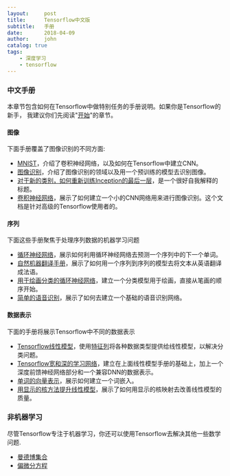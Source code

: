```yaml
---
layout:     post
title:      Tensorflow中文版
subtitle:   手册
date:       2018-04-09
author:     john
catalog: true
tags:
    - 深度学习
    - tensorflow
---
```

### 中文手册
本章节包含如何在Tensorflow中做特别任务的手册说明。如果你是Tensorflow的新手，
我建议你们先阅读"[开始](https://www.tensorflow.org/get_started/?hl=zh-cn)"的章节。

#### 图像
下面手册覆盖了图像识别的不同方面:
- [MNIST](https://www.tensorflow.org/tutorials/layers?hl=zh-cn)，介绍了卷积神经网络，以及如何在Tensorflow中建立CNN。
- [图像识别](https://www.tensorflow.org/tutorials/image_recognition?hl=zh-cn)，介绍了图像识别的领域以及用一个预训练的模型去识别图像。
- [对于新的类别，如何重新训练Inception的最后一层](https://www.tensorflow.org/tutorials/image_retraining?hl=zh-cn)，是一个很好自我解释的标题。
- [卷积神经网络](https://www.tensorflow.org/tutorials/deep_cnn?hl=zh-cn)，展示了如何建立一个小的CNN网络用来进行图像识别。这个文档是针对高级的Tensorflow使用者的。

#### 序列
下面这些手册聚焦于处理序列数据的机器学习问题
- [循环神经网络](https://www.tensorflow.org/tutorials/recurrent?hl=zh-cn)，展示如何利用循环神经网络去预测一个序列中的下一个单词。
- [自然机器翻译手册](https://www.tensorflow.org/tutorials/seq2seq?hl=zh-cn)，展示了如何用一个序列到序列的模型去将文本从英语翻译成法语。
- [用于绘画分类的循环神经网络](https://www.tensorflow.org/tutorials/recurrent_quickdraw?hl=zh-cn)，建立一个分类模型用于绘画，直接从笔画的顺序开始。
- [简单的语音识别](https://www.tensorflow.org/tutorials/audio_recognition?hl=zh-cn)，展示了如何去建立一个基础的语音识别网络。

#### 数据表示
下面的手册将展示Tensorflow中不同的数据表示
- [Tensorflow线性模型](https://www.tensorflow.org/tutorials/wide?hl=zh-cn)，使用[特征列](https://www.tensorflow.org/api_docs/python/tf/feature_column?hl=zh-cn)将各种数据类型提供给线性模型，以解决分类问题。
- [Tensorflow宽和深的学习网络](https://www.tensorflow.org/tutorials/wide_and_deep?hl=zh-cn)，建立在上面线性模型手册的基础上，加上一个深度前馈神经网络部分和一个兼容DNN的数据表示。
- [单词的向量表示](https://www.tensorflow.org/tutorials/word2vec?hl=zh-cn)，展示如何建立一个词嵌入。
- [用显示的核方法提升线性模型](https://www.tensorflow.org/tutorials/kernel_methods?hl=zh-cn)，展示了如何用显示的核映射去改善线性模型的质量。

### 非机器学习
尽管Tensorflow专注于机器学习，你还可以使用Tensorflow去解决其他一些数学问题.
- [曼德博集合](https://www.tensorflow.org/tutorials/mandelbrot?hl=zh-cn)
- [偏微分方程](https://www.tensorflow.org/tutorials/pdes?hl=zh-cn)
